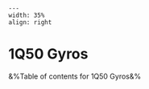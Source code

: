 
```{figure} /figures/busy.png
---
width: 35%
align: right
```
# 1Q50 Gyros

&%Table of contents for 1Q50 Gyros&%